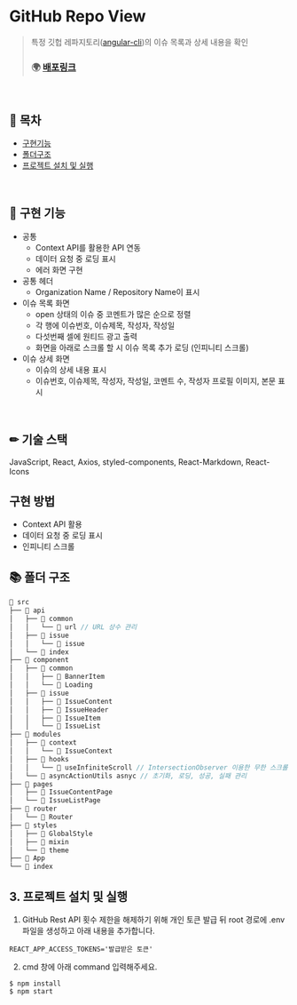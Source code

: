 # GitHub Repo View

> 특정 깃헙 레파지토리([angular-cli](https://github.com/angular/angular-cli))의 이슈 목록과 상세 내용을 확인
>
> ### 🌍 [배포링크](https://k-watch.netlify.app/)

<br/>

## 📖 목차

- [구현기능](#-구현-기능)
- [폴더구조](#-폴더-구조)
- [프로젝트 설치 및 실행](#-3.프로젝트-설치-및-실행)

</br>

## 🚀 구현 기능
- 공통
  - Context API를 활용한 API 연동
  - 데이터 요청 중 로딩 표시
  - 에러 화면 구현
- 공통 헤더
  - Organization Name / Repository Name이 표시
- 이슈 목록 화면
  - open 상태의 이슈 중 코멘트가 많은 순으로 정렬
  - 각 행에 이슈번호, 이슈제목, 작성자, 작성일
  - 다섯번째 셀에 원티드 광고 출력
  - 화면을 아래로 스크롤 할 시 이슈 목록 추가 로딩 (인피니티 스크롤)
- 이슈 상세 화면
  - 이슈의 상세 내용 표시
  - 이슈번호, 이슈제목, 작성자, 작성일, 코멘트 수, 작성자 프로필 이미지, 본문 표시

</br>

## ✏ 기술 스택 
 JavaScript, React, Axios, styled-components, React-Markdown, React-Icons
 
## 구현 방법
 - Context API 활용
 - 데이터 요청 중 로딩 표시
 - 인피니티 스크롤

## 📚 폴더 구조

```jsx
📂 src
├── 📂 api
│   ├── 📂 common
│   │   └── 📄 url // URL 상수 관리
│   ├── 📂 issue
│   │   └── 📄 issue 
│   └── 📄 index
├── 📂 component
│   ├── 📂 common
│   │   ├── 📄 BannerItem
│   │   └── 📄 Loading
│   ├── 📂 issue
│   │   ├── 📄 IssueContent
│   │   ├── 📄 IssueHeader
│   │   ├── 📄 IssueItem
│   │   └── 📄 IssueList
├── 📂 modules
│   ├── 📂 context
│   │   └── 📄 IssueContext
│   ├── 📂 hooks
│   │   └── 📄 useInfiniteScroll // IntersectionObserver 이용한 무한 스크롤링
│   └── 📄 asyncActionUtils asnyc // 초기화, 로딩, 성공, 실패 관리
├── 📂 pages
│   ├── 📄 IssueContentPage
│   └── 📄 IssueListPage
├── 📂 router
│   └── 📄 Router
├── 📂 styles
│   ├── 📄 GlobalStyle
│   ├── 📄 mixin
│   └── 📄 theme
├── 📄 App
└── 📄 index
```

## 3. 프로젝트 설치 및 실행
1. GitHub Rest API 횟수 제한을 해제하기 위해 개인 토큰 발급 뒤 root 경로에 .env 파일을 생성하고 아래 내용을 추가합니다.
```command
REACT_APP_ACCESS_TOKENS='발급받은 토큰'
```
2. cmd 창에 아래 command 입력해주세요.
```command
$ npm install
$ npm start
```
